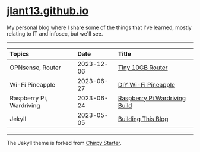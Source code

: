 # [jlant13.github.io](https://jlant13.github.io)

My personal blog where I share some of the things that I've learned, mostly relating to IT and infosec, but we'll see.

---

| Topics | Date | Title |
|:-------|:-----|:------|
| OPNsense, Router | 2023-12-06 | [Tiny 10GB Router](https://jlant13.github.io/posts/tiny-10gb-router/) |
| Wi-Fi Pineapple | 2023-06-27 | [DIY Wi-Fi Pineapple](https://jlant13.github.io/posts/diy-wifi-pineapple/) |
| Raspberry Pi, Wardriving | 2023-06-24 | [Raspberry Pi Wardriving Build](https://jlant13.github.io/posts/raspberry-pi-wardriving/) |
| Jekyll | 2023-05-05 | [Building This Blog](https://jlant13.github.io/posts/building-this-blog/) |


---

The Jekyll theme is forked from [Chirpy Starter](https://github.com/cotes2020/chirpy-starter).

